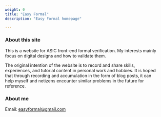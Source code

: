 ```yaml
---
weight: 0
title: "Easy Formal"
description: "Easy Formal homepage"

---
```


### About this site

This is a website for ASIC front-end formal verification. My interests mainly focus on digital designs and how to validate them.


The original intention of the website is to record and share skills, experiences, and tutorial content in personal work and hobbies. It is hoped that through recording and accumulation in the form of blog posts, it can help myself and netizens encounter similar problems in the future for reference.


### About me

Email: easyformal@gmail.com


